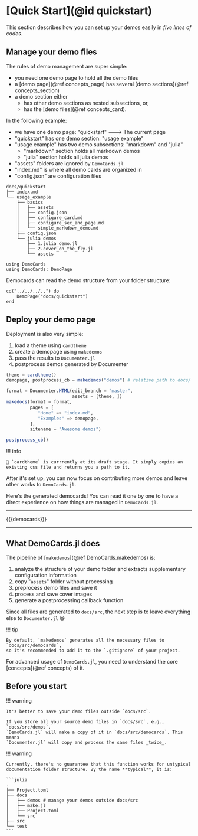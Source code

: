 # [Quick Start](@id quickstart)

This section describes how you can set up your demos easily in _five lines of codes_.

## Manage your demo files

The rules of demo management are super simple:

* you need one demo page to hold all the demo files
* a [demo page](@ref concepts_page) has several [demo sections](@ref concepts_section)
* a demo section either
    * has other demo sections as nested subsections, or,
    * has the [demo files](@ref concepts_card).

In the following example:

* we have one demo page: "quickstart" ---> The current page
* "quickstart" has one demo section: "usage example"
* "usage example" has two demo subsections: "markdown" and "julia"
  * "markdown" section holds all markdown demos
  * "julia" section holds all julia demos
* "assets" folders are ignored by `DemoCards.jl`
* "index.md" is where all demo cards are organized in
* "config.json" are configuration files

```text
docs/quickstart
├── index.md
└── usage_example
    ├── basics
    │   ├── assets
    │   ├── config.json
    │   ├── configure_card.md
    │   ├── configure_sec_and_page.md
    │   └── simple_markdown_demo.md
    ├── config.json
    └── julia demos
        ├── 1.julia_demo.jl
        ├── 2.cover_on_the_fly.jl
        └── assets
```

```@setup simplest_demopage
using DemoCards
using DemoCards: DemoPage
```

Democards can read the demo structure from your folder structure:

```@repl simplest_demopage
cd("../../../..") do
    DemoPage("docs/quickstart")
end
```

## Deploy your demo page

Deployment is also very simple:

1. load a theme using `cardtheme`
2. create a demopage using `makedemos`
3. pass the results to `Documenter.jl`
4. postprocess demos generated by Documenter

```julia
theme = cardtheme()
demopage, postprocess_cb = makedemos("demos") # relative path to docs/

format = Documenter.HTML(edit_branch = "master",
                         assets = [theme, ])
makedocs(format = format,
         pages = [
            "Home" => "index.md",
            "Examples" => demopage,
         ],
         sitename = "Awesome demos")

postprocess_cb()
```

!!! info

    🚧 `cardtheme` is currrently at its draft stage. It simply copies an
    existing css file and returns you a path to it.

After it's set up, you can now focus on contributing more demos and leave
other works to `DemoCards.jl`.

Here's the generated democards! You can read it one by one to have a direct
experience on how things are managed in `DemoCards.jl`.

---

{{{democards}}}

---

## What DemoCards.jl does

The pipeline of [`makedemos`](@ref DemoCards.makedemos) is:

1. analyze the structure of your demo folder and extracts supplementary configuration information
2. copy "`assets`" folder without processing
3. preprocess demo files and save it
4. process and save cover images
5. generate a postprocessing callback function

Since all files are generated to `docs/src`, the next step is to leave everything else
to `Documenter.jl` 😃

!!! tip

    By default, `makedemos` generates all the necessary files to `docs/src/democards`,
    so it's recommended to add it to the `.gitignore` of your project.

For advanced usage of `DemoCards.jl`, you need to understand the core [concepts](@ref concepts) of it.

## Before you start

!!! warning

    It's better to save your demo files outside `docs/src`.

    If you store all your source demo files in `docs/src`, e.g., `docs/src/demos`,
    `DemoCards.jl` will make a copy of it in `docs/src/democards`. This means
    `Documenter.jl` will copy and process the same files _twice_.

!!! warning

    Currently, there's no guarantee that this function works for untypical
    documentation folder structure. By the name **typical**, it is:

    ```julia
    .
    ├── Project.toml
    ├── docs
    │   ├── demos # manage your demos outside docs/src
    │   ├── make.jl
    │   ├── Project.toml
    │   └── src
    ├── src
    └── test
    ```